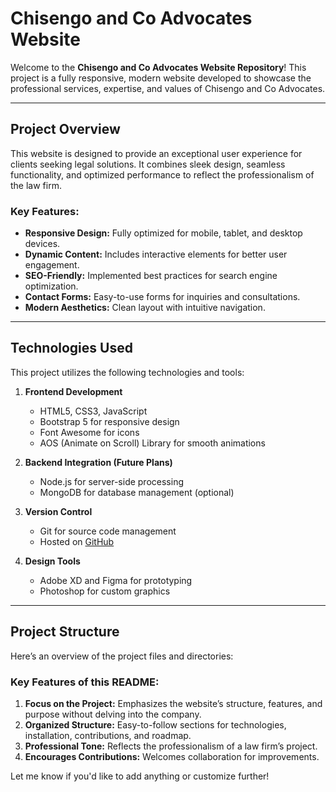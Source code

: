 # Chisengo and Co Advocates Website

Welcome to the **Chisengo and Co Advocates Website Repository**! This project is a fully responsive, modern website developed to showcase the professional services, expertise, and values of Chisengo and Co Advocates.

---

## Project Overview

This website is designed to provide an exceptional user experience for clients seeking legal solutions. It combines sleek design, seamless functionality, and optimized performance to reflect the professionalism of the law firm.

### Key Features:
- **Responsive Design:** Fully optimized for mobile, tablet, and desktop devices.
- **Dynamic Content:** Includes interactive elements for better user engagement.
- **SEO-Friendly:** Implemented best practices for search engine optimization.
- **Contact Forms:** Easy-to-use forms for inquiries and consultations.
- **Modern Aesthetics:** Clean layout with intuitive navigation.

---

## Technologies Used

This project utilizes the following technologies and tools:

1. **Frontend Development**
   - HTML5, CSS3, JavaScript
   - Bootstrap 5 for responsive design
   - Font Awesome for icons
   - AOS (Animate on Scroll) Library for smooth animations

2. **Backend Integration (Future Plans)**
   - Node.js for server-side processing
   - MongoDB for database management (optional)

3. **Version Control**
   - Git for source code management
   - Hosted on [GitHub](https://github.com)

4. **Design Tools**
   - Adobe XD and Figma for prototyping
   - Photoshop for custom graphics

---

## Project Structure

Here’s an overview of the project files and directories:














### Key Features of this README:
1. **Focus on the Project:** Emphasizes the website’s structure, features, and purpose without delving into the company.
2. **Organized Structure:** Easy-to-follow sections for technologies, installation, contributions, and roadmap.
3. **Professional Tone:** Reflects the professionalism of a law firm’s project.
4. **Encourages Contributions:** Welcomes collaboration for improvements.

Let me know if you'd like to add anything or customize further!

